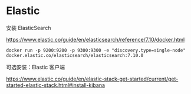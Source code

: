 # Elastic

安装 ElasticSearch

https://www.elastic.co/guide/en/elasticsearch/reference/7.10/docker.html

```
docker run -p 9200:9200 -p 9300:9300 -e "discovery.type=single-node" docker.elastic.co/elasticsearch/elasticsearch:7.10.0
```

可选安装：Elastic 客户端

https://www.elastic.co/guide/en/elastic-stack-get-started/current/get-started-elastic-stack.html#install-kibana
